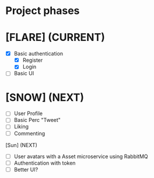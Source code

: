 # Project phases

# [FLARE] (CURRENT)

- [x] Basic authentication
  - [x] Register
  - [x] Login
- [ ] Basic UI

# [SNOW] (NEXT)

- [ ] User Profile
- [ ] Basic Perc "Tweet"
- [ ] Liking
- [ ] Commenting

[Sun] (NEXT)

- [ ] User avatars with a Asset microservice using RabbitMQ
- [ ] Authentication with token
- [ ] Better UI?
